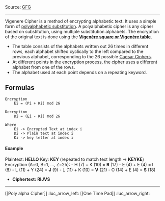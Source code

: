 Source: [GFG](https://www.geeksforgeeks.org/vigenere-cipher/)

---

Vigenere Cipher is a method of encrypting alphabetic text. It uses a simple form of [polyalphabetic substitution](https://en.wikipedia.org/wiki/Polyalphabetic_cipher). A polyalphabetic cipher is any cipher based on substitution, using multiple substitution alphabets. The encryption of the original text is done using the [__Vigenère square or Vigenère table__](https://en.wikipedia.org/wiki/Vigen%C3%A8re_cipher#/media/File:Vigen%C3%A8re_square_shading.svg).

- The table consists of the alphabets written out 26 times in different rows, each alphabet shifted cyclically to the left compared to the previous alphabet, corresponding to the 26 possible [Caesar Ciphers](https://www.geeksforgeeks.org/caesar-cipher/).
- At different points in the encryption process, the cipher uses a different alphabet from one of the rows.
- The alphabet used at each point depends on a repeating keyword.

## **Formulas**
```
Encryption
	Ei = (Pi + Ki) mod 26

Decryption
	Di = (Ei - Ki) mod 26

Where
	Ei -> Encrypted Text at index i
	Di -> Plain text at index i
	Ki -> key letter at index i
```

#### **Example**

Plaintext: **HELLO**
Key: **KEY** (repeated to match text length → **KEYKE**)
Encryption (A=0, B=1, ..., Z=25):
    - H (7) + K (10) = **R** (17)
    - E (4) + E (4) = **I** (8)
    - L (11) + Y (24) = **J** (9)
    - L (11) + K (10) = **V** (21)
    - O (14) + E (4) = **S** (18)
- **Ciphertext:** **RIJVS**

---
[[Poly alpha Cipher]] :luc_arrow_left:
[[One Time Pad]] :luc_arrow_right: